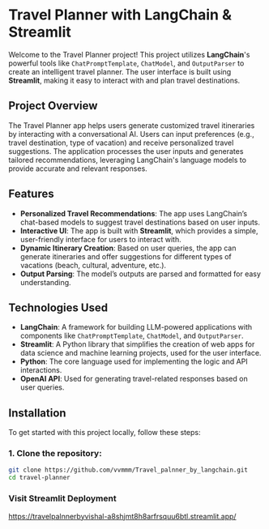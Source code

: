 # Travel Planner with LangChain & Streamlit

Welcome to the Travel Planner project! This project utilizes **LangChain**'s powerful tools like `ChatPromptTemplate`, `ChatModel`, and `OutputParser` to create an intelligent travel planner. The user interface is built using **Streamlit**, making it easy to interact with and plan travel destinations.

## Project Overview

The Travel Planner app helps users generate customized travel itineraries by interacting with a conversational AI. Users can input preferences (e.g., travel destination, type of vacation) and receive personalized travel suggestions. The application processes the user inputs and generates tailored recommendations, leveraging LangChain's language models to provide accurate and relevant responses.

## Features

- **Personalized Travel Recommendations**: The app uses LangChain’s chat-based models to suggest travel destinations based on user inputs.
- **Interactive UI**: The app is built with **Streamlit**, which provides a simple, user-friendly interface for users to interact with.
- **Dynamic Itinerary Creation**: Based on user queries, the app can generate itineraries and offer suggestions for different types of vacations (beach, cultural, adventure, etc.).
- **Output Parsing**: The model’s outputs are parsed and formatted for easy understanding.

## Technologies Used

- **LangChain**: A framework for building LLM-powered applications with components like `ChatPromptTemplate`, `ChatModel`, and `OutputParser`.
- **Streamlit**: A Python library that simplifies the creation of web apps for data science and machine learning projects, used for the user interface.
- **Python**: The core language used for implementing the logic and API interactions.
- **OpenAI API**: Used for generating travel-related responses based on user queries.

## Installation

To get started with this project locally, follow these steps:

### 1. Clone the repository:

```bash
git clone https://github.com/vvmmm/Travel_palnner_by_langchain.git
cd travel-planner
```

### Visit Streamlit Deployment
https://travelpalnnerbyvishal-a8shjmt8h8arfrsquu6btl.streamlit.app/
